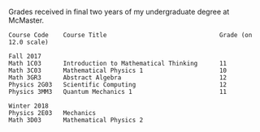 Grades received in final two years of my undergraduate degree at McMaster. 

```
Course Code    Course Title                               Grade (on 12.0 scale)

Fall 2017
Math 1C03      Introduction to Mathematical Thinking      11
Math 3C03      Mathematical Physics 1                     10
Math 3GR3      Abstract Algebra                           12
Physics 2G03   Scientific Computing                       12
Physics 3MM3   Quantum Mechanics 1                        11

Winter 2018
Physics 2E03   Mechanics
Math 3D03      Mathematical Physics 2

```
